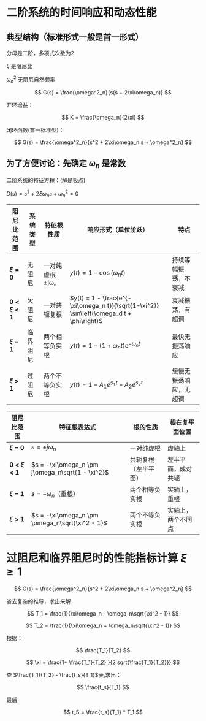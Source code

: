 # 二阶系统的时间响应和动态性能
## 典型结构（标准形式一般是首一形式）
分母是二阶，多项式次数为2

$\xi$ 是阻尼比

$\omega^2_n$ 无阻尼自然频率

$$ G(s) = \frac{\omega^2_n}{s(s + 2\xi\omega_n)} $$

开环增益：

$$ K = \frac{\omega_n}{2\xi} $$

闭环函数(首一标准型)：

$$ G(s) = \frac{\omega^2_n}{s^2 + 2\xi\omega_n s + \omega^2_n} $$

## 为了方便讨论：先确定 $\omega_n$ 是常数

二阶系统的特征方程：(解是极点)

$D(s) = s^2 + 2\xi\omega_n s + \omega^2_n = 0$

| 阻尼比范围         | 系统类型 | 特征根性质      | 响应形式（单位阶跃）                                                                                    | 特点          |
| ------------- | ---- | ---------- | --------------------------------------------------------------------------------------------- | ----------- |
| **$\xi = 0$**     | 无阻尼  | 一对纯虚根 ±jωₙ | $y(t) = 1 - \cos(\omega_n t)$                                                                 | 持续等幅振荡，不衰减  |
| **0 < $\xi$ < 1** | 欠阻尼  | 一对共轭复根     | $y(t) = 1 - \frac{e^{-\xi\omega_n t}}{\sqrt{1-\xi^2}} \sin\left(\omega_d t + \phi\right)$ | 衰减振荡，有超调    |
| **$\xi$ = 1**     | 临界阻尼 | 两个相等负实根    | $y(t) = 1 - (1 + \omega_n t)e^{-\omega_n t}$                                                  | 最快无振荡响应     |
| **$\xi$ > 1**     | 过阻尼  | 两个不等负实根    | $y(t) = 1 - A_1 e^{s_1 t} - A_2 e^{s_2 t}$                                                    | 缓慢无振荡响应，无超调 |

| 阻尼比范围         | 特征根表达式                                               | 根的性质       | 根在复平面位置   |
| ------------- | ---------------------------------------------------- | ---------- | --------- |
| **$\xi$ = 0**     | $s = \pm j\omega_n$                                  | 一对纯虚根      | 虚轴上       |
| **0 < $\xi$ < 1** | $s = -\xi\omega_n \pm j\omega_n\sqrt{1 - \xi^2}$ | 共轭复根（左半平面） | 左半平面，成对共轭 |
| **$\xi$ = 1**     | $s = -\omega_n$（重根）                                  | 两个相等负实根    | 实轴上，重根    |
| **$\xi$ > 1**     | $s = -\xi\omega_n \pm \omega_n\sqrt{\xi^2 - 1}$  | 两个不等负实根    | 实轴上，两个不同点 |

# 过阻尼和临界阻尼时的性能指标计算 $\xi \ge 1$

$$ G(s) = \frac{\omega^2_n}{s^2 + 2\xi\omega_n s + \omega^2_n} $$

省去复杂的推导，求出来解

$$ T_1 = \frac{1}{\xi\omega_n - \omega_n\sqrt{\xi^2 - 1}}  $$

$$ T_2 = \frac{1}{\xi\omega_n + \omega_n\sqrt{\xi^2 - 1}}  $$

根据：

$$ \frac{T_1}{T_2} $$

$$ \xi = \frac{1+ \frac{T_1}{T_2} }{2 sqrt{\frac{T_1}{T_2}}} $$

查 $\frac{T_1}{T_2} - \frac{t_s}{T_1}$表,求出：

$$ \frac{t_s}{T_1} $$

最后

$$ t_S = \frac{t_s}{T_1} * T_1 $$

